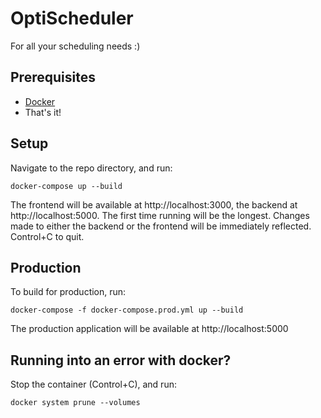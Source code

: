 # OptiScheduler

For all your scheduling needs :)


## Prerequisites

 - [Docker](https://docs.docker.com/get-docker/)
 - That's it!

## Setup
Navigate to the repo directory, and run:

    docker-compose up --build

The frontend will be available at http://localhost:3000, the backend at http://localhost:5000. The first time running will be the longest. Changes made to either the backend or the frontend will be immediately reflected. Control+C to quit.
## Production
To build for production, run:

    docker-compose -f docker-compose.prod.yml up --build
   
 The production application will be available at http://localhost:5000

## Running into an error with docker?

Stop the container (Control+C), and run:

    docker system prune --volumes
